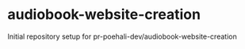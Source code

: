 # audiobook-website-creation

Initial repository setup for pr-poehali-dev/audiobook-website-creation